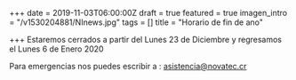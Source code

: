 +++
date = 2019-11-03T06:00:00Z
draft = true
featured = true
imagen_intro = "/v1530204881/NInews.jpg"
tags = []
title = "Horario de fin de ano"

+++
Estaremos cerrados a partir del Lunes 23 de Diciembre y regresamos el Lunes 6 de Enero 2020

Para emergencias nos puedes escribir a : asistencia@novatec.cr
